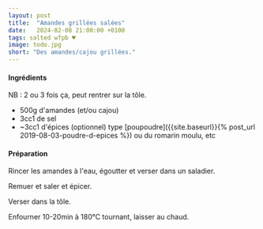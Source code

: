 ```yaml
---
layout: post
title:  "Amandes grillées salées"
date:   2024-02-08 21:00:00 +0100
tags: salted wfpb ♥
image: todo.jpg
short: "Des amandes/cajou grillées."
---
```


#### Ingrédients

NB : 2 ou 3 fois ça, peut rentrer sur la tôle.

- 500g d'amandes (et/ou cajou)
- 3cc1 de sel
- ~3cc1 d'épices (optionnel) type [poupoudre]({{site.baseurl}}{% post_url 2019-08-03-poudre-d-epices %}) ou du romarin moulu, etc


#### Préparation

Rincer les amandes à l'eau, égoutter et verser dans un saladier.

Remuer et saler et épicer.

Verser dans la tôle.

Enfourner 10-20min à 180°C tournant, laisser au chaud.
